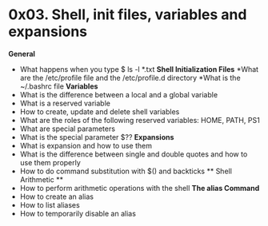 # 0x03. Shell, init files, variables and expansions
**General**
  * What happens when you type $ ls -l *.txt
**Shell Initialization Files**
  *What are the /etc/profile file and the /etc/profile.d directory
  *What is the ~/.bashrc file
**Variables**
  * What is the difference between a local and a global variable
  * What is a reserved variable
  * How to create, update and delete shell variables
  * What are the roles of the following reserved variables: HOME, PATH, PS1
  * What are special parameters
  * What is the special parameter $??
**Expansions**
 * What is expansion and how to use them
 * What is the difference between single and double quotes and how to use them properly
 * How to do command substitution with $() and backticks
** Shell Arithmetic **
  * How to perform arithmetic operations with the shell
**The alias Command**
  * How to create an alias
  * How to list aliases
  * How to temporarily disable an alias
